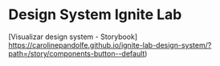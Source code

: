 # Design System Ignite Lab

[Visualizar design system - Storybook] https://carolinepandolfe.github.io/ignite-lab-design-system/?path=/story/components-button--default)

